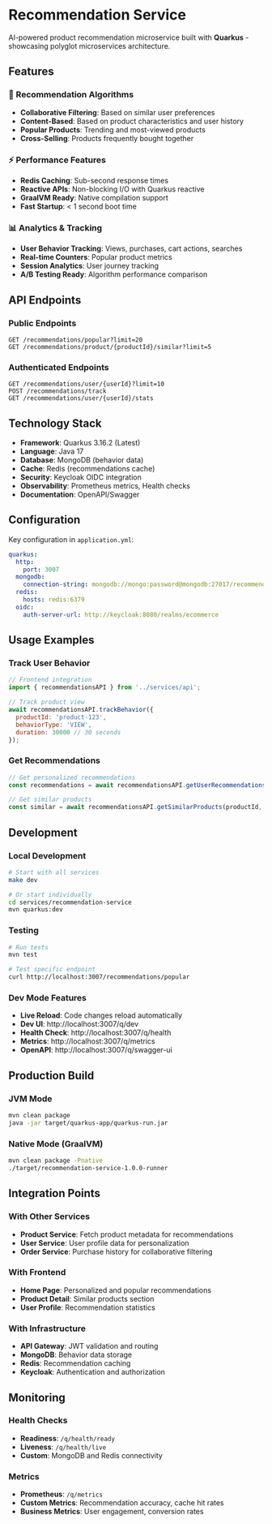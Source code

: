 # Recommendation Service

AI-powered product recommendation microservice built with **Quarkus** - showcasing polyglot microservices architecture.

## Features

### 🤖 Recommendation Algorithms
- **Collaborative Filtering**: Based on similar user preferences
- **Content-Based**: Based on product characteristics and user history
- **Popular Products**: Trending and most-viewed products
- **Cross-Selling**: Products frequently bought together

### ⚡ Performance Features
- **Redis Caching**: Sub-second response times
- **Reactive APIs**: Non-blocking I/O with Quarkus reactive
- **GraalVM Ready**: Native compilation support
- **Fast Startup**: < 1 second boot time

### 📊 Analytics & Tracking
- **User Behavior Tracking**: Views, purchases, cart actions, searches
- **Real-time Counters**: Popular product metrics
- **Session Analytics**: User journey tracking
- **A/B Testing Ready**: Algorithm performance comparison

## API Endpoints

### Public Endpoints
```http
GET /recommendations/popular?limit=20
GET /recommendations/product/{productId}/similar?limit=5
```

### Authenticated Endpoints
```http
GET /recommendations/user/{userId}?limit=10
POST /recommendations/track
GET /recommendations/user/{userId}/stats
```

## Technology Stack

- **Framework**: Quarkus 3.16.2 (Latest)
- **Language**: Java 17
- **Database**: MongoDB (behavior data)
- **Cache**: Redis (recommendations cache)
- **Security**: Keycloak OIDC integration
- **Observability**: Prometheus metrics, Health checks
- **Documentation**: OpenAPI/Swagger

## Configuration

Key configuration in `application.yml`:

```yaml
quarkus:
  http:
    port: 3007
  mongodb:
    connection-string: mongodb://mongo:password@mongodb:27017/recommendation_service_db
  redis:
    hosts: redis:6379
  oidc:
    auth-server-url: http://keycloak:8080/realms/ecommerce
```

## Usage Examples

### Track User Behavior
```javascript
// Frontend integration
import { recommendationsAPI } from '../services/api';

// Track product view
await recommendationsAPI.trackBehavior({
  productId: 'product-123',
  behaviorType: 'VIEW',
  duration: 30000 // 30 seconds
});
```

### Get Recommendations
```javascript
// Get personalized recommendations
const recommendations = await recommendationsAPI.getUserRecommendations(userId, 10);

// Get similar products
const similar = await recommendationsAPI.getSimilarProducts(productId, 5);
```

## Development

### Local Development
```bash
# Start with all services
make dev

# Or start individually
cd services/recommendation-service
mvn quarkus:dev
```

### Testing
```bash
# Run tests
mvn test

# Test specific endpoint
curl http://localhost:3007/recommendations/popular
```

### Dev Mode Features
- **Live Reload**: Code changes reload automatically
- **Dev UI**: http://localhost:3007/q/dev
- **Health Check**: http://localhost:3007/q/health
- **Metrics**: http://localhost:3007/q/metrics
- **OpenAPI**: http://localhost:3007/q/swagger-ui

## Production Build

### JVM Mode
```bash
mvn clean package
java -jar target/quarkus-app/quarkus-run.jar
```

### Native Mode (GraalVM)
```bash
mvn clean package -Pnative
./target/recommendation-service-1.0.0-runner
```

## Integration Points

### With Other Services
- **Product Service**: Fetch product metadata for recommendations
- **User Service**: User profile data for personalization
- **Order Service**: Purchase history for collaborative filtering

### With Frontend
- **Home Page**: Personalized and popular recommendations
- **Product Detail**: Similar products section
- **User Profile**: Recommendation statistics

### With Infrastructure
- **API Gateway**: JWT validation and routing
- **MongoDB**: Behavior data storage
- **Redis**: Recommendation caching
- **Keycloak**: Authentication and authorization

## Monitoring

### Health Checks
- **Readiness**: `/q/health/ready`
- **Liveness**: `/q/health/live`
- **Custom**: MongoDB and Redis connectivity

### Metrics
- **Prometheus**: `/q/metrics`
- **Custom Metrics**: Recommendation accuracy, cache hit rates
- **Business Metrics**: User engagement, conversion rates